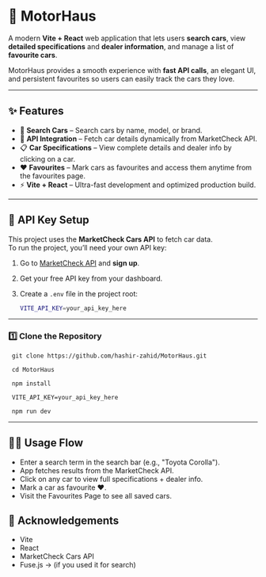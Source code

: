 # 🚗 MotorHaus

A modern **Vite + React** web application that lets users **search cars**, view **detailed specifications** and **dealer information**, and manage a list of **favourite cars**.  

MotorHaus provides a smooth experience with **fast API calls**, an elegant UI, and persistent favourites so users can easily track the cars they love.  

---

## ✨ Features

- 🔎 **Search Cars** – Search cars by name, model, or brand.  
- 📡 **API Integration** – Fetch car details dynamically from MarketCheck API.  
- 📋 **Car Specifications** – View complete details and dealer info by clicking on a car.  
- ❤️ **Favourites** – Mark cars as favourites and access them anytime from the favourites page.  
- ⚡ **Vite + React** – Ultra-fast development and optimized production build.  

---
## 🔑 API Key Setup

This project uses the **MarketCheck Cars API** to fetch car data.  
To run the project, you’ll need your own API key:

1. Go to [MarketCheck API](https://marketcheck.com/) and **sign up**.  
2. Get your free API key from your dashboard.  
3. Create a `.env` file in the project root:  

   ```bash
   VITE_API_KEY=your_api_key_here

---
### 1️⃣ Clone the Repository
     git clone https://github.com/hashir-zahid/MotorHaus.git

     cd MotorHaus

     npm install

     VITE_API_KEY=your_api_key_here

     npm run dev

---

## 🧑‍💻 Usage Flow

- Enter a search term in the search bar (e.g., "Toyota Corolla").
- App fetches results from the MarketCheck API.
- Click on any car to view full specifications + dealer info.
- Mark a car as favourite ❤️.
- Visit the Favourites Page to see all saved cars.


## 🌟 Acknowledgements
- Vite
- React
- MarketCheck Cars API
- Fuse.js -> (if you used it for search)
